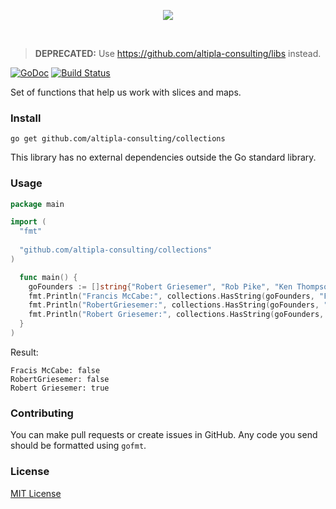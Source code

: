 
<p align="center">
  <img src="https://storage.googleapis.com/altipla-external-files/logos/collections.png">
</p>
<br>

> **DEPRECATED:** Use https://github.com/altipla-consulting/libs instead.

[![GoDoc](https://godoc.org/github.com/altipla-consulting/collections?status.svg)](https://godoc.org/github.com/altipla-consulting/collections)
[![Build Status](https://travis-ci.org/altipla-consulting/cron.svg?branch=master)](https://travis-ci.org/altipla-consulting/cron)

Set of functions that help us work with slices and maps.


### Install

```shell
go get github.com/altipla-consulting/collections
```

This library has no external dependencies outside the Go standard library.


### Usage

```go
package main

import (
  "fmt"
  
  "github.com/altipla-consulting/collections"
)

  func main() {
    goFounders := []string{"Robert Griesemer", "Rob Pike", "Ken Thompson"}
    fmt.Println("Francis McCabe:", collections.HasString(goFounders, "Francis McCabe"))
    fmt.Println("RobertGriesemer:", collections.HasString(goFounders, "RobertGriesemer"))
    fmt.Println("Robert Griesemer:", collections.HasString(goFounders, "Robert Griesemer"))
  }
)
```

Result:
```
Fracis McCabe: false 
RobertGriesemer: false 
Robert Griesemer: true 
```


### Contributing

You can make pull requests or create issues in GitHub. Any code you send should be formatted using ```gofmt```.


### License

[MIT License](LICENSE)
